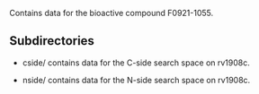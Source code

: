 Contains data for the bioactive compound F0921-1055.

## Subdirectories

- cside/ contains data for the C-side search space on rv1908c.

- nside/ contains data for the N-side search space on rv1908c.

